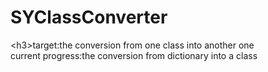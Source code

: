 SYClassConverter
================
<h3\>target:the conversion from one class into another one <br />
current progress:the conversion from dictionary into a class 
